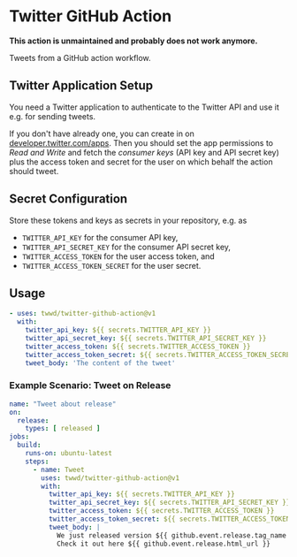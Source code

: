# Twitter GitHub Action

**This action is unmaintained and probably does not work anymore.**

Tweets from a GitHub action workflow.

## Twitter Application Setup

You need a Twitter application to authenticate to the Twitter API and use it e.g. for sending tweets.

If you don't have already one, you can create in on [developer.twitter.com/apps](https://developer.twitter.com/apps). Then you should set the app permissions to _Read and Write_ and fetch the _consumer keys_ (API key and API secret key) plus the access token and secret for the user on which behalf the action should tweet.

## Secret Configuration

Store these tokens and keys as secrets in your repository, e.g. as
- `TWITTER_API_KEY` for the consumer API key,
- `TWITTER_API_SECRET_KEY` for the consumer API secret key,
- `TWITTER_ACCESS_TOKEN` for the user access token, and
- `TWITTER_ACCESS_TOKEN_SECRET` for the user secret.


## Usage

```yaml
- uses: twwd/twitter-github-action@v1
  with:
    twitter_api_key: ${{ secrets.TWITTER_API_KEY }}
    twitter_api_secret_key: ${{ secrets.TWITTER_API_SECRET_KEY }}
    twitter_access_token: ${{ secrets.TWITTER_ACCESS_TOKEN }}
    twitter_access_token_secret: ${{ secrets.TWITTER_ACCESS_TOKEN_SECRET }}
    tweet_body: 'The content of the tweet'
```

### Example Scenario: Tweet on Release

```yaml
name: "Tweet about release"
on:
  release:
    types: [ released ]
jobs:
  build:
    runs-on: ubuntu-latest
    steps:
      - name: Tweet
        uses: twwd/twitter-github-action@v1
        with:
          twitter_api_key: ${{ secrets.TWITTER_API_KEY }}
          twitter_api_secret_key: ${{ secrets.TWITTER_API_SECRET_KEY }}
          twitter_access_token: ${{ secrets.TWITTER_ACCESS_TOKEN }}
          twitter_access_token_secret: ${{ secrets.TWITTER_ACCESS_TOKEN_SECRET }}
          tweet_body: |
            We just released version ${{ github.event.release.tag_name }} of ${{ github.event.repository.name }} 🎉
            Check it out here ${{ github.event.release.html_url }}
```


